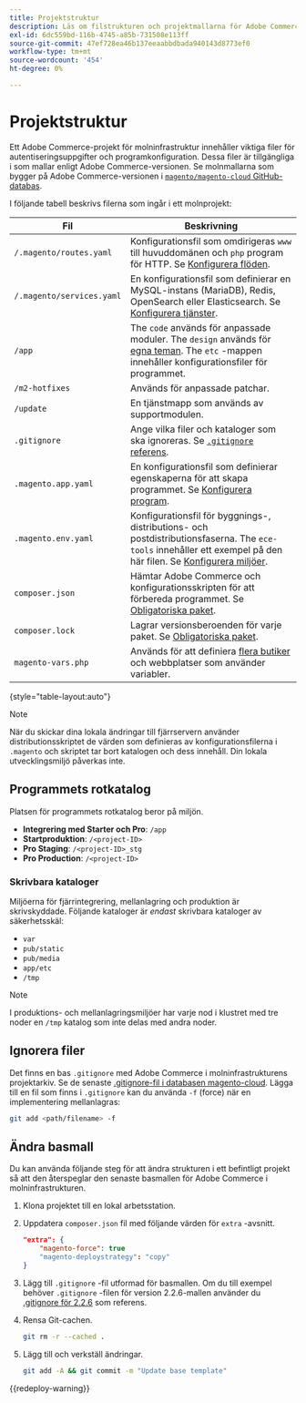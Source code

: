 ```yaml
---
title: Projektstruktur
description: Läs om filstrukturen och projektmallarna för Adobe Commerce om molninfrastrukturen.
exl-id: 6dc559bd-116b-4745-a85b-731508e113ff
source-git-commit: 47ef728ea46b137eeaabbdbada940143d8773ef0
workflow-type: tm+mt
source-wordcount: '454'
ht-degree: 0%

---
```


# Projektstruktur

Ett Adobe Commerce-projekt för molninfrastruktur innehåller viktiga filer för autentiseringsuppgifter och programkonfiguration. Dessa filer är tillgängliga i som mallar enligt Adobe Commerce-versionen. Se molnmallarna som bygger på Adobe Commerce-versionen i [`magento/magento-cloud` GitHub-databas](https://github.com/magento/magento-cloud).

I följande tabell beskrivs filerna som ingår i ett molnprojekt:

| Fil | Beskrivning |
| ------------------------- | ------------ |
| `/.magento/routes.yaml` | Konfigurationsfil som omdirigeras `www` till huvuddomänen och `php` program för HTTP. Se [Konfigurera flöden](../routes/routes-yaml.md). |
| `/.magento/services.yaml` | En konfigurationsfil som definierar en MySQL-instans (MariaDB), Redis, OpenSearch eller Elasticsearch. Se [Konfigurera tjänster](../services/services-yaml.md). |
| `/app` | The `code` används för anpassade moduler. The `design` används för [egna teman](../store/custom-theme.md). The `etc` -mappen innehåller konfigurationsfiler för programmet. |
| `/m2-hotfixes` | Används för anpassade patchar. |
| `/update` | En tjänstmapp som används av supportmodulen. |
| `.gitignore` | Ange vilka filer och kataloger som ska ignoreras. Se [`.gitignore` referens](#ignoring-files). |
| `.magento.app.yaml` | En konfigurationsfil som definierar egenskaperna för att skapa programmet. Se [Konfigurera program](../application/configure-app-yaml.md). |
| `.magento.env.yaml` | Konfigurationsfil för byggnings-, distributions- och postdistributionsfaserna. The `ece-tools` innehåller ett exempel på den här filen. Se [Konfigurera miljöer](../environment/configure-env-yaml.md). |
| `composer.json` | Hämtar Adobe Commerce och konfigurationsskripten för att förbereda programmet. Se [Obligatoriska paket](../development/overview.md#required-packages). |
| `composer.lock` | Lagrar versionsberoenden för varje paket. Se [Obligatoriska paket](../development/overview.md#required-packages). |
| `magento-vars.php` | Används för att definiera [flera butiker](../store/multiple-sites.md) och webbplatser som använder variabler. |

{style="table-layout:auto"}

>[!NOTE]
>
>När du skickar dina lokala ändringar till fjärrservern använder distributionsskriptet de värden som definieras av konfigurationsfilerna i `.magento` och skriptet tar bort katalogen och dess innehåll. Din lokala utvecklingsmiljö påverkas inte.

## Programmets rotkatalog

Platsen för programmets rotkatalog beror på miljön.

- **Integrering med Starter och Pro**: `/app`
- **Startproduktion**: `/<project-ID>`
- **Pro Staging**: `/<project-ID>_stg`
- **Pro Production**: `/<project-ID>`

### Skrivbara kataloger

Miljöerna för fjärrintegrering, mellanlagring och produktion är skrivskyddade. Följande kataloger är *endast* skrivbara kataloger av säkerhetsskäl:

- `var`
- `pub/static`
- `pub/media`
- `app/etc`
- `/tmp`

>[!NOTE]
>
>I produktions- och mellanlagringsmiljöer har varje nod i klustret med tre noder en `/tmp` katalog som inte delas med andra noder.

## Ignorera filer

Det finns en bas `.gitignore` med Adobe Commerce i molninfrastrukturens projektarkiv. Se de senaste [.gitignore-fil i databasen magento-cloud](https://github.com/magento/magento-cloud/blob/master/.gitignore). Lägga till en fil som finns i `.gitignore` kan du använda `-f` (force) när en implementering mellanlagras:

```bash
git add <path/filename> -f
```

## Ändra basmall

Du kan använda följande steg för att ändra strukturen i ett befintligt projekt så att den återspeglar den senaste basmallen för Adobe Commerce i molninfrastrukturen.

1. Klona projektet till en lokal arbetsstation.

1. Uppdatera `composer.json` fil med följande värden för `extra` -avsnitt.

   ```json
   "extra": {
       "magento-force": true
       "magento-deploystrategy": "copy"
   }
   ```

1. Lägg till `.gitignore` -fil utformad för basmallen. Om du till exempel behöver `.gitignore` -filen för version 2.2.6-mallen använder du [.gitignore för 2.2.6](https://github.com/magento/magento-cloud/blob/2.2.6/.gitignore) som referens.

1. Rensa Git-cachen.

   ```bash
   git rm -r --cached .
   ```

1. Lägg till och verkställ ändringar.

   ```bash
   git add -A && git commit -m "Update base template"
   ```

{{redeploy-warning}}
